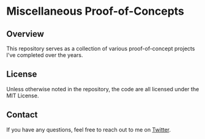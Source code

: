 # Miscellaneous Proof-of-Concepts

## Overview
This repository serves as a collection of various proof-of-concept projects I've completed over the years. 


## License
Unless otherwise noted in the repository, the code are all licensed under the MIT License. 

## Contact
If you have any questions, feel free to reach out to me on [Twitter](https://twitter.com/johncomposed).
